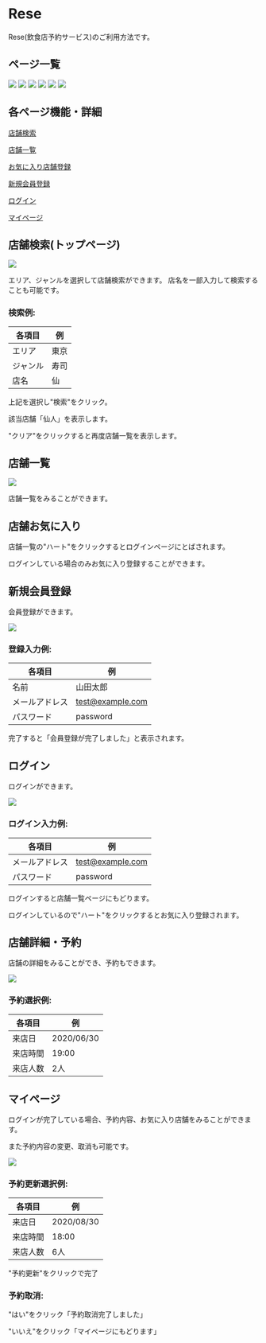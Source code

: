 # Rese

Rese(飲食店予約サービス)のご利用方法です。

## ページ一覧
<img src="./src/assets/スクリーンショット (20).png">
<img src="./src/assets/スクリーンショット (13).png">
<img src="./src/assets/スクリーンショット (18).png">
<img src="./src/assets/スクリーンショット (16).png">
<img src="./src/assets/スクリーンショット (14).png">
<img src="./src/assets/スクリーンショット (17).png">

## 各ページ機能・詳細
[店舗検索](#seach)

[店舗一覧](#list)

[お気に入り店舗登録](#favorite)

[新規会員登録](#register)

[ログイン](#login)

[マイページ](#mypage)

## 店舗検索(トップページ)<a id=seach></a>

<img src="./src/assets/スクリーンショット (15).png">

エリア、ジャンルを選択して店舗検索ができます。
店名を一部入力して検索することも可能です。

### 検索例:

| 各項目 | 例 |
| --- | --- |
| エリア |東京 |
| ジャンル | 寿司 |
| 店名 | 仙|

上記を選択し"検索"をクリック。

該当店舗「仙人」を表示します。

"クリア"をクリックすると再度店舗一覧を表示します。

## 店舗一覧<a id=list></a>

<img src="./src/assets/スクリーンショット (13).png">

店舗一覧をみることができます。

## 店舗お気に入り<a id=favorite></a>

店舗一覧の"ハート"をクリックするとログインページにとばされます。

ログインしている場合のみお気に入り登録することができます。

## 新規会員登録<a id=register></a>

会員登録ができます。

<img src="./src/assets/スクリーンショット (18).png">

### 登録入力例:

| 各項目 | 例 |
| --- | --- |
| 名前 |山田太郎 |
| メールアドレス | test@example.com |
| パスワード | password|


完了すると「会員登録が完了しました」と表示されます。

## ログイン<a id=login></a>

ログインができます。

<img src="./src/assets/スクリーンショット (16).png">

### ログイン入力例:

| 各項目 | 例 |
| --- | --- |
| メールアドレス | test@example.com |
| パスワード | password|


ログインすると店舗一覧ページにもどります。

ログインしているので"ハート"をクリックするとお気に入り登録されます。

## 店舗詳細・予約<a id=booking></a>

店舗の詳細をみることができ、予約もできます。

<img src="./src/assets/スクリーンショット (14).png">

### 予約選択例:

| 各項目 | 例 |
| --- | --- |
| 来店日 |2020/06/30 |
| 来店時間 | 19:00 |
| 来店人数 | 2人|

## マイページ<a id=mypage></a>

ログインが完了している場合、予約内容、お気に入り店舗をみることができます。

また予約内容の変更、取消も可能です。

<img src="./src/assets/スクリーンショット (17).png">

### 予約更新選択例:

| 各項目 | 例 |
| --- | --- |
| 来店日 |2020/08/30 |
| 来店時間 | 18:00 |
| 来店人数 | 6人|

"予約更新"をクリックで完了

### 予約取消:

"はい"をクリック「予約取消完了しました」

"いいえ"をクリック「マイページにもどります」
